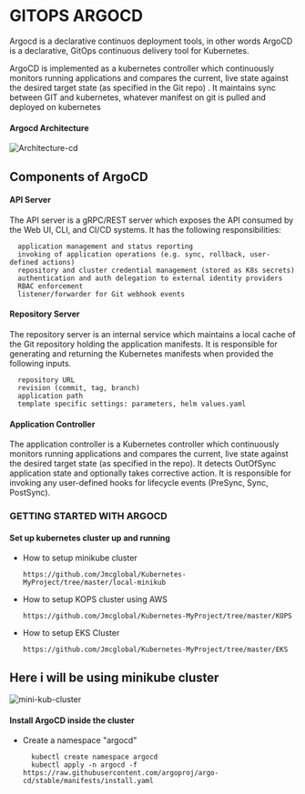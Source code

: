 # GITOPS ARGOCD

Argocd is a declarative continuos deployment tools, in other words ArgoCD is a declarative, GitOps continuous delivery tool for Kubernetes.

ArgoCD is implemented as a kubernetes controller which continuously monitors running applications and compares the current, live state against the desired target state (as specified in the Git repo)
. It maintains sync between GIT and kubernetes, whatever manifest on git is pulled and deployed on kubernetes
#### Argocd Architecture

![Architecture-cd](https://github.com/Jmcglobal/DevOPs-Projects-01/assets/101070055/0dada98e-8ef7-4d05-9989-e24d0c9f291d)

## Components of ArgoCD
#### API Server

The API server is a gRPC/REST server which exposes the API consumed by the Web UI, CLI, and CI/CD systems. It has the following responsibilities:

      application management and status reporting
      invoking of application operations (e.g. sync, rollback, user-defined actions)
      repository and cluster credential management (stored as K8s secrets)
      authentication and auth delegation to external identity providers
      RBAC enforcement
      listener/forwarder for Git webhook events

#### Repository Server

The repository server is an internal service which maintains a local cache of the Git repository holding the application manifests. It is responsible for generating and returning the Kubernetes manifests when provided the following inputs.

      repository URL
      revision (commit, tag, branch)
      application path
      template specific settings: parameters, helm values.yaml

#### Application Controller

The application controller is a Kubernetes controller which continuously monitors running applications and compares the current, live state against the desired target state (as specified in the repo). It detects OutOfSync application state and optionally takes corrective action. It is responsible for invoking any user-defined hooks for lifecycle events (PreSync, Sync, PostSync).

### GETTING STARTED WITH ARGOCD

#### Set up kubernetes cluster up and running

- How to setup minikube cluster

      https://github.com/Jmcglobal/Kubernetes-MyProject/tree/master/local-minikub

- How to setup KOPS cluster using AWS

      https://github.com/Jmcglobal/Kubernetes-MyProject/tree/master/KOPS
  
- How to setup EKS Cluster

      https://github.com/Jmcglobal/Kubernetes-MyProject/tree/master/EKS

## Here i will be using minikube cluster

![mini-kub-cluster](https://github.com/Jmcglobal/DevOPs-Projects-01/assets/101070055/7a6d0397-86c7-45fa-b97a-83f1ce20ffcb)

#### Install ArgoCD inside the cluster

- Create a namespace "argocd"

        kubectl create namespace argocd
        kubectl apply -n argocd -f https://raw.githubusercontent.com/argoproj/argo-cd/stable/manifests/install.yaml
        
